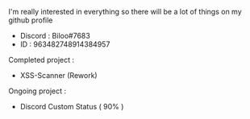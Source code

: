 
I'm really interested in everything so there will be a lot of things on my github profile

- Discord : Biloo#7683 
- ID : 963482748914384957

Completed project :

 - XSS-Scanner (Rework)
 
Ongoing project :

 - Discord Custom Status ( 90% )

